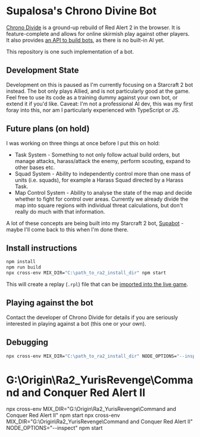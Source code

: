 # Supalosa's Chrono Divine Bot

[Chrono Divide](https://chronodivide.com/) is a ground-up rebuild of Red Alert 2 in the browser. It is feature-complete and allows for online skirmish play against other players.
It also provides [an API to build bots](https://discord.com/channels/771701199812558848/842700851520339988), as there is no built-in AI yet.

This repository is one such implementation of a bot.

## Development State

Development on this is paused as I'm currently focusing on a Starcraft 2 bot instead.
The bot only plays Allied, and is not particularly good at the game. Feel free to use its code as a training dummy against your own bot, or extend it if you'd like. Caveat: I'm not a professional AI dev, this was my first foray into this, nor am I particularly experienced with TypeScript or JS.

## Future plans (on hold)

I was working on three things at once before I put this on hold:

- Task System - Something to not only follow actual build orders, but manage attacks, harass/attack the enemy, perform scouting, expand to other bases etc.
- Squad System - Ability to independently control more than one mass of units (i.e. squads), for example a Harass Squad directed by a Harass Task.
- Map Control System - Ability to analyse the state of the map and decide whether to fight for control over areas. Currently we already divide the map into square regions with individual threat calculations, but don't really do much with that information.

A lot of these concepts are being built into my Starcraft 2 bot, [Supabot](https://github.com/Supalosa/supabot) - maybe I'll come back to this when I'm done there.

## Install instructions

```sh
npm install
npm run build
npx cross-env MIX_DIR="C:\path_to_ra2_install_dir" npm start
```

This will create a replay (`.rpl`) file that can be [imported into the live game](https://game.chronodivide.com/).

## Playing against the bot

Contact the developer of Chrono Divide for details if you are seriously interested in playing against a bot (this one or your own).

## Debugging

```sh
npx cross-env MIX_DIR="C:\path_to_ra2_install_dir" NODE_OPTIONS="--inspect" npm start
```

# G:\Origin\Ra2_YurisRevenge\Command and Conquer Red Alert II

npx cross-env MIX_DIR="G:\Origin\Ra2_YurisRevenge\Command and Conquer Red Alert II" npm start
npx cross-env MIX_DIR="G:\Origin\Ra2_YurisRevenge\Command and Conquer Red Alert II" NODE_OPTIONS="--inspect" npm start
